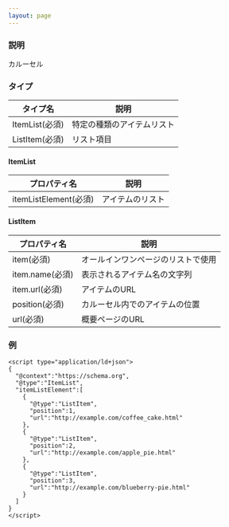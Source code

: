 ```yaml
---
layout: page
---
```


### 説明

カルーセル

### タイプ

| タイプ名          | 説明              |
|---------------|-----------------|
| ItemList(必須) | 特定の種類のアイテムリスト |
| ListItem(必須) | リスト項目           |

#### ItemList

| プロパティ名               | 説明     |
|----------------------|----------|
| itemListElement(必須) | アイテムのリスト |

#### ListItem

| プロパティ名         | 説明                 |
|----------------|----------------------|
| item(必須)      | オールインワンページのリストで使用  |
| item.name(必須) | 表示されるアイテム名の文字列 |
| item.url(必須)  | アイテムのURL             |
| position(必須)  | カルーセル内でのアイテムの位置   |
| url(必須)       | 概要ページのURL          |

### 例

    <script type="application/ld+json">
    {
      "@context":"https://schema.org",
      "@type":"ItemList",
      "itemListElement":[
        {
          "@type":"ListItem",
          "position":1,
          "url":"http://example.com/coffee_cake.html"
        },
        {
          "@type":"ListItem",
          "position":2,
          "url":"http://example.com/apple_pie.html"
        },
        {
          "@type":"ListItem",
          "position":3,
          "url":"http://example.com/blueberry-pie.html"
        }
      ]
    }
    </script>
